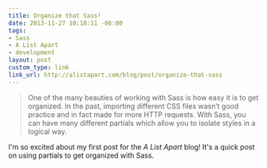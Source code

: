 ```yaml
---
title: Organize that Sass!
date: 2013-11-27 10:18:11 -06:00
tags:
- Sass
- A List Apart
- development
layout: post
custom_type: link
link_url: http://alistapart.com/blog/post/organize-that-sass
---
```


>One of the many beauties of working with Sass is how easy it is to get organized. In the past, importing different CSS files wasn’t good practice and in fact made for more HTTP requests. With Sass, you can have many different partials which allow you to isolate styles in a logical way.

I'm so excited about my first post for the *A List Apart* blog! It's a quick post on using partials to get organized with Sass.
